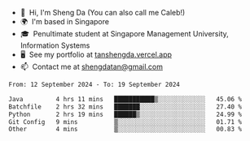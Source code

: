 <!---
tan-sd/tan-sd is a ✨ special ✨ repository because its `README.md` (this file) appears on your GitHub profile.
You can click the Preview link to take a look at your changes.
--->
- 👋  Hi, I'm Sheng Da (You can also call me Caleb!)
- 🌍  I'm based in Singapore
- 🎓  Penultimate student at Singapore Management University, Information Systems
- 🖥️  See my portfolio at [tanshengda.vercel.app](https://tanshengda.vercel.app/)
- 📫  Contact me at [shengdatan@gmail.com](mailto:shengdatan@gmail.com)

<!--START_SECTION:waka-->

```txt
From: 12 September 2024 - To: 19 September 2024

Java         4 hrs 11 mins   ███████████▒░░░░░░░░░░░░░   45.06 %
Batchfile    2 hrs 32 mins   ███████░░░░░░░░░░░░░░░░░░   27.40 %
Python       2 hrs 19 mins   ██████▒░░░░░░░░░░░░░░░░░░   24.99 %
Git Config   9 mins          ▒░░░░░░░░░░░░░░░░░░░░░░░░   01.71 %
Other        4 mins          ▒░░░░░░░░░░░░░░░░░░░░░░░░   00.83 %
```

<!--END_SECTION:waka-->
